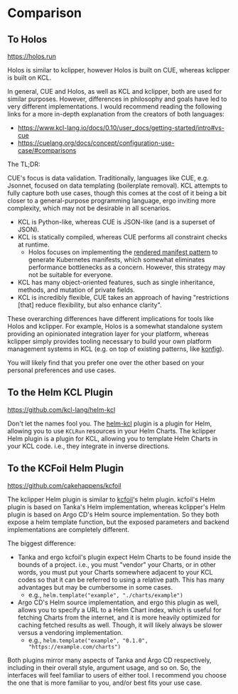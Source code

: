 # Comparison

## To Holos

<https://holos.run>

Holos is similar to kclipper, however Holos is built on CUE, whereas kclipper is built on KCL.

In general, CUE and Holos, as well as KCL and kclipper, both are used for similar purposes. However, differences in philosophy and goals have led to very different implementations. I would recommend reading the following links for a more in-depth explanation from the creators of both languages:

- <https://www.kcl-lang.io/docs/0.10/user_docs/getting-started/intro#vs-cue>
- <https://cuelang.org/docs/concept/configuration-use-case/#comparisons>

The TL;DR:

CUE's focus is data validation. Traditionally, languages like CUE, e.g. Jsonnet, focused on data templating (boilerplate removal). KCL attempts to fully capture both use cases, though this comes at the cost of it being a bit closer to a general-purpose programming language, ergo inviting more complexity, which may not be desirable in all scenarios.

- KCL is Python-like, whereas CUE is JSON-like (and is a superset of JSON).
- KCL is statically compiled, whereas CUE performs all constraint checks at runtime.
  - Holos focuses on implementing the [rendered manifest pattern](https://akuity.io/blog/the-rendered-manifests-pattern) to generate Kubernetes manifests, which somewhat eliminates performance bottlenecks as a concern. However, this strategy may not be suitable for everyone.
- KCL has many object-oriented features, such as single inheritance, methods, and mutation of private fields.
- KCL is incredibly flexible, CUE takes an approach of having "restrictions [that] reduce flexibility, but also enhance clarity".

These overarching differences have different implications for tools like Holos and kclipper. For example, Holos is a somewhat standalone system providing an opinionated integration layer for your platform, whereas kclipper simply provides tooling necessary to build your own platform management systems in KCL (e.g. on top of existing patterns, like [konfig](https://github.com/kcl-lang/konfig)).

You will likely find that you prefer one over the other based on your personal preferences and use cases.

## To the Helm KCL Plugin

<https://github.com/kcl-lang/helm-kcl>

Don't let the names fool you. The [helm-kcl](https://github.com/kcl-lang/helm-kcl) plugin is a plugin for Helm, allowing you to use `KCLRun` resources in your Helm Charts. The kclipper Helm plugin is a plugin for KCL, allowing you to template Helm Charts in your KCL code. i.e., they integrate in inverse directions.

## To the KCFoil Helm Plugin

<https://github.com/cakehappens/kcfoil>

The kclipper Helm plugin is similar to [kcfoil](https://github.com/cakehappens/kcfoil)'s helm plugin. kcfoil's Helm plugin is based on Tanka's Helm implementation, whereas kclipper's Helm plugin is based on Argo CD's Helm source implementation. So they both expose a helm template function, but the exposed parameters and backend implementations are completely different.

The biggest difference:

- Tanka and ergo kcfoil's plugin expect Helm Charts to be found inside the bounds of a project. i.e., you must "vendor" your Charts, or in other words, you must put your Charts somewhere adjacent to your KCL codes so that it can be referred to using a relative path. This has many advantages but may be cumbersome in some cases.
  - e.g., `helm.template("example", "./charts/example")`
- Argo CD's Helm source implementation, and ergo this plugin as well, allows you to specify a URL to a Helm Chart index, which is useful for fetching Charts from the internet, and it is more heavily optimized for caching fetched results as well. Though, it will likely always be slower versus a vendoring implementation.
  - e.g., `helm.template("example", "0.1.0", "https://example.com/charts")`

Both plugins mirror many aspects of Tanka and Argo CD respectively, including in their overall style, argument usage, and so on. So, the interfaces will feel familiar to users of either tool. I recommend you choose the one that is more familiar to you, and/or best fits your use case.
